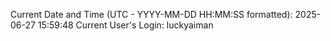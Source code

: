Current Date and Time (UTC - YYYY-MM-DD HH:MM:SS formatted): 2025-06-27 15:59:48
Current User's Login: luckyaiman
